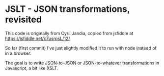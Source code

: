 JSLT - JSON transformations, revisited
======================================

This code is originally from Cyril Jandia, copied from jsfiddle at https://jsfiddle.net/c7usrpsL/12/

So far (first commit) I've just slightly modified it to run with node instead of in a browser.

The goal is to write JSON-to-JSON or JSON-to-whatever transformations in Javascript, a bit like
XSLT.